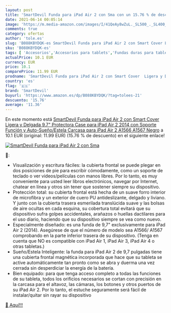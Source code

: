 ```yaml
---
layout: post
title: 'SmartDevil Funda para iPad Air 2 con Sma con un 15.76 % de descuento'
date: 2021-06-14 00:05:14
image: 'https://m.media-amazon.com/images/I/41QeAy8wZuL._SL500_._SL400_.jpg'
comments: true
category: ofertas
author: 'tole.es'
slug: 'B088KBYDQK-es SmartDevil Funda para iPad Air 2 con Smart Cover Ligera y...'
sku: 'B088KBYDQK-es'
tags: [ 'Accesorios','Accesorios para tablets','Fundas duras para tablets','Fundas para tablets','Informática','ipad','smartdevil', ]
actualPrice: 10.1 EUR
currency: EUR
price: 10.1
comparePrice: 11.99 EUR
prodname: 'SmartDevil Funda para iPad Air 2 con Smart Cover  Ligera y Delgada 9.7" Protectora Case para iPad Air 2 2014 con Soporte Función y Auto-Sueño/Estela  Carcasa para iPad Air 2 A1566 A1567 Negro'
country: 'es'
flag: '🇪🇸'
brand: 'SmartDevil'
buyurl: 'https://www.amazon.es/dp/B088KBYDQK/?tag=tolees-21'
descuento: '15.76'
average: '11.36'
---
```


En este momento está [SmartDevil Funda para iPad Air 2 con Smart Cover  Ligera y Delgada 9.7" Protectora Case para iPad Air 2 2014 con Soporte Función y Auto-Sueño/Estela  Carcasa para iPad Air 2 A1566 A1567 Negro](https://www.amazon.es/dp/B088KBYDQK/?tag=tolees-21) a 10.1 EUR (original: 11.99 EUR) (15.76 %  de descuento) en el siguiente enlace!

[![SmartDevil Funda para iPad Air 2 con Sma](https://m.media-amazon.com/images/I/41QeAy8wZuL._SL500_._SL400_.jpg)](https://www.amazon.es/dp/B088KBYDQK/?tag=tolees-21)

🔎:

- Visualización y escritura fáciles: la cubierta frontal se puede plegar en dos posiciones de pie para escribir cómodamente, como un soporte de teclado o ver videos/películas con manos libres. Por lo tanto, es muy conveniente para usted leer libros electrónicos, navegar por Internet, chatear en línea y otros sin tener que sostener siempre su dispositivo.
- Protección total: su cubierta frontal está hecha de un suave forro interior de microfibra y un exterior de cuero PU antideslizante, delgado y liviano. Y junto con la cubierta trasera esmerilada translúcida suave y las bolsas de aire ocultas en cada esquina, su cobertura total evitará que su dispositivo sufra golpes accidentales, arañazos o huellas dactilares para el uso diario, haciendo que su dispositivo siempre se vea como nuevo.
- Especialmente diseñado: es una funda de 9,7" exclusivamente para iPad Air 2 (2014). Asegúrese de que el número de modelo sea A1566/ A1567 comprobando en la parte inferior trasera de su dispositivo. (Tenga en cuenta que NO es compatible con iPad Air 1, iPad Air 3, iPad Air 4 o otras tabletas.)
- Sueño/Estela Inteligente: la funda para iPad Air 2 de 9,7 pulgadas tiene una cubierta frontal magnética incorporada que hace que su tableta se active automáticamente tan pronto como se abra y duerma una vez cerrada sin desperdiciar la energía de la batería.
- Bien equipado: para que tenga acceso completo a todas las funciones de su tableta, todos los orificios necesarios se cortan con precisión en la carcasa para el altavoz, las cámaras, los botones y otros puertos de su iPad Air 2. Por lo tanto, el estuche seguramente será fácil de instalar/quitar sin rayar su dispositivo

[🛒 Aquí!!!](https://www.amazon.es/dp/B088KBYDQK/?tag=tolees-21)
